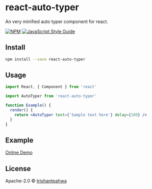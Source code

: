 # react-auto-typer

An very minified auto typer component for react.

[![NPM](https://img.shields.io/npm/v/react-auto-typer.svg)](https://www.npmjs.com/package/react-auto-typer) [![JavaScript Style Guide](https://img.shields.io/badge/code_style-standard-brightgreen.svg)](https://standardjs.com)

## Install

```bash
npm install --save react-auto-typer
```

## Usage

```jsx
import React, { Component } from 'react'

import AutoTyper from 'react-auto-typer'

function Example() {
  render() {
    return <AutoTyper text={'Sample text here'} delay={100} />
  }
}
```

## Example
[Online Demo](https://trishantpahwa.me/not-found)

## License

Apache-2.0 © [trishantpahwa](https://github.com/trishantpahwa)
